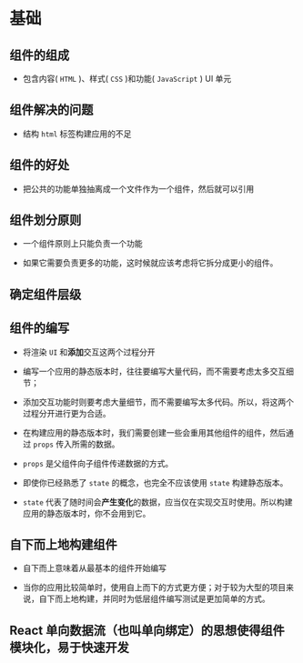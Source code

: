 # 基础

## 组件的组成

  - 包含内容( `HTML` )、样式( `CSS` )和功能( `JavaScript` ) UI 单元

## 组件解决的问题

  - 结构 `html` 标签构建应用的不足

## 组件的好处

  - 把公共的功能单独抽离成一个文件作为一个组件，然后就可以引用

## 组件划分原则

  - 一个组件原则上只能负责一个功能

  - 如果它需要负责更多的功能，这时候就应该考虑将它拆分成更小的组件。

## 确定组件层级

## 组件的编写

  - 将渲染 `UI` 和**添加**交互这两个过程分开

  - 编写一个应用的静态版本时，往往要编写大量代码，而不需要考虑太多交互细节；

  - 添加交互功能时则要考虑大量细节，而不需要编写太多代码。所以，将这两个过程分开进行更为合适。

  - 在构建应用的静态版本时，我们需要创建一些会重用其他组件的组件，然后通过 `props` 传入所需的数据。

  - `props` 是父组件向子组件传递数据的方式。

  - 即使你已经熟悉了 `state` 的概念，也完全不应该使用 `state` 构建静态版本。

  - `state` 代表了随时间会**产生变化**的数据，应当仅在实现交互时使用。所以构建应用的静态版本时，你不会用到它。

## 自下而上地构建组件

  - 自下而上意味着从最基本的组件开始编写

  - 当你的应用比较简单时，使用自上而下的方式更方便；对于较为大型的项目来说，自下而上地构建，并同时为低层组件编写测试是更加简单的方式。

## React 单向数据流（也叫单向绑定）的思想使得组件模块化，易于快速开发
